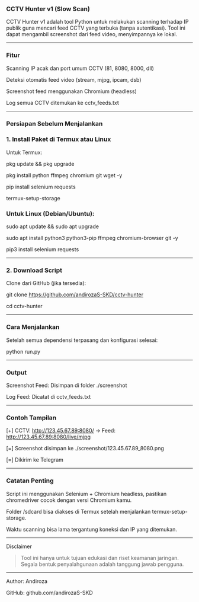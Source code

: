### CCTV Hunter v1 (Slow Scan)

CCTV Hunter v1 adalah tool Python untuk melakukan scanning terhadap IP publik guna mencari feed CCTV yang terbuka (tanpa autentikasi). Tool ini dapat mengambil screenshot dari feed video, menyimpannya ke lokal.


---

### Fitur

Scanning IP acak dan port umum CCTV (81, 8080, 8000, dll)

Deteksi otomatis feed video (stream, mjpg, ipcam, dsb)

Screenshot feed menggunakan Chromium (headless)

Log semua CCTV ditemukan ke cctv_feeds.txt


---

### Persiapan Sebelum Menjalankan

### 1. Install Paket di Termux atau Linux

Untuk Termux:

pkg update && pkg upgrade

pkg install python ffmpeg chromium git wget -y

pip install selenium requests

termux-setup-storage


### Untuk Linux (Debian/Ubuntu):

sudo apt update && sudo apt upgrade

sudo apt install python3 python3-pip ffmpeg chromium-browser git -y

pip3 install selenium requests


---

### 2. Download Script

Clone dari GitHub (jika tersedia):

git clone https://github.com/andirozaS-SKD/cctv-hunter

cd cctv-hunter


---

### Cara Menjalankan

Setelah semua dependensi terpasang dan konfigurasi selesai:

python run.py


---

### Output

Screenshot Feed: Disimpan di folder ./screenshot

Log Feed: Dicatat di cctv_feeds.txt


---

### Contoh Tampilan

[+] CCTV: http://123.45.67.89:8080/
    -> Feed: http://123.45.67.89:8080/live/mjpg
    
[=] Screenshot disimpan ke ./screenshot/123.45.67.89_8080.png

[=] Dikirim ke Telegram


---

### Catatan Penting

Script ini menggunakan Selenium + Chromium headless, pastikan chromedriver cocok dengan versi Chromium kamu.

Folder /sdcard bisa diakses di Termux setelah menjalankan termux-setup-storage.

Waktu scanning bisa lama tergantung koneksi dan IP yang ditemukan.



---

Disclaimer

> Tool ini hanya untuk tujuan edukasi dan riset keamanan jaringan.
Segala bentuk penyalahgunaan adalah tanggung jawab pengguna.



---

Author: Andiroza

GitHub: github.com/andirozaS-SKD


